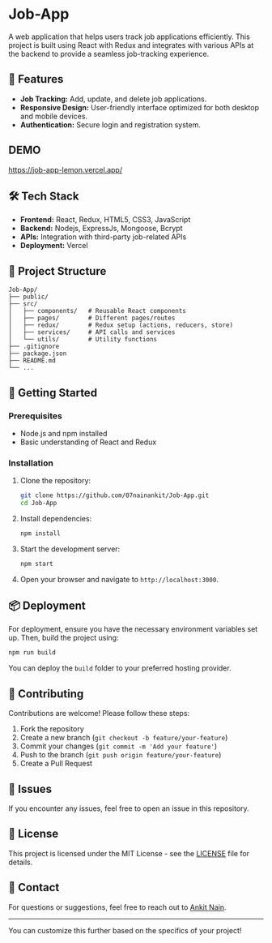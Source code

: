 # Job-App

A web application that helps users track job applications efficiently. This project is built using React with Redux and integrates with various APIs at the backend to provide a seamless job-tracking experience.

## 🚀 Features

- **Job Tracking:** Add, update, and delete job applications.
- **Responsive Design:** User-friendly interface optimized for both desktop and mobile devices.
- **Authentication:** Secure login and registration system.

## DEMO 
https://job-app-lemon.vercel.app/

## 🛠️ Tech Stack

- **Frontend:** React, Redux, HTML5, CSS3, JavaScript
- **Backend:** Nodejs, ExpressJs, Mongoose, Bcrypt 
- **APIs:** Integration with third-party job-related APIs
- **Deployment:** Vercel

## 📂 Project Structure

```
Job-App/
├── public/
├── src/
│   ├── components/   # Reusable React components
│   ├── pages/        # Different pages/routes
│   ├── redux/        # Redux setup (actions, reducers, store)
│   ├── services/     # API calls and services
│   └── utils/        # Utility functions
├── .gitignore
├── package.json
├── README.md
└── ...
```

## 🚀 Getting Started

### Prerequisites

- Node.js and npm installed
- Basic understanding of React and Redux

### Installation

1. Clone the repository:
   ```bash
   git clone https://github.com/07nainankit/Job-App.git
   cd Job-App
   ```

2. Install dependencies:
   ```bash
   npm install
   ```

3. Start the development server:
   ```bash
   npm start
   ```

4. Open your browser and navigate to `http://localhost:3000`.

## 📦 Deployment

For deployment, ensure you have the necessary environment variables set up. Then, build the project using:

```bash
npm run build
```

You can deploy the `build` folder to your preferred hosting provider.

## 🤝 Contributing

Contributions are welcome! Please follow these steps:

1. Fork the repository
2. Create a new branch (`git checkout -b feature/your-feature`)
3. Commit your changes (`git commit -m 'Add your feature'`)
4. Push to the branch (`git push origin feature/your-feature`)
5. Create a Pull Request

## 🐛 Issues

If you encounter any issues, feel free to open an issue in this repository.

## 📄 License

This project is licensed under the MIT License - see the [LICENSE](LICENSE) file for details.

## 💬 Contact

For questions or suggestions, feel free to reach out to [Ankit Nain](https://github.com/07nainankit).

---

You can customize this further based on the specifics of your project!
